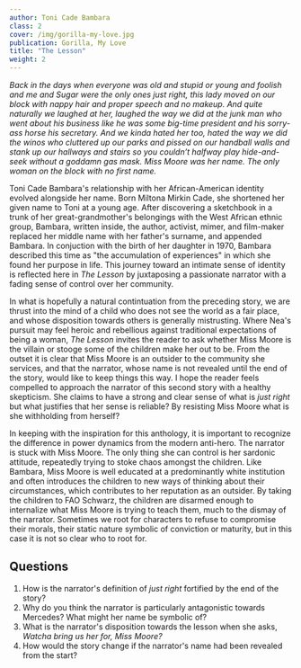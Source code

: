 ```yaml
---
author: Toni Cade Bambara
class: 2
cover: /img/gorilla-my-love.jpg
publication: Gorilla, My Love
title: "The Lesson"
weight: 2
---
```

*Back in the days when everyone was old and stupid or young and foolish and me and Sugar were the only ones just right, this lady moved on our block with nappy hair and proper speech and no makeup. And quite naturally we laughed at her, laughed the way we did at the junk man who went about his business like he was some big-time president and his sorry-ass horse his secretary. And we kinda hated her too, hated the way we did the winos who cluttered up our parks and pissed on our handball walls and stank up our hallways and stairs so you couldn’t halfway play hide-and-seek without a goddamn gas mask. Miss Moore was her name. The only woman on the block with no first name.*

Toni Cade Bambara's relationship with her African-American identity evolved alongside her name. Born Miltona Mirkin Cade, she shortened her given name to Toni at a young age. After discovering a sketchbook in a trunk of her great-grandmother's belongings with the West African ethnic group, Bambara, written inside, the author, activist, mimer, and film-maker replaced her middle name with her father's surname, and appended Bambara. In conjuction with the birth of her daughter in 1970, Bambara described this time as "the accumulation of experiences" in which she found her purpose in life. This journey toward an intimate sense of identity is reflected here in *The Lesson* by juxtaposing a passionate narrator with a fading sense of control over her community. 

In what is hopefully a natural contintuation from the preceding story, we are thrust into the mind of a child who does not see the world as a fair place, and whose disposition towards others is generally mistrusting. Where Nea's pursuit may feel heroic and rebellious against traditional expectations of being a woman, *The Lesson* invites the reader to ask whether Miss Moore is the villain or stooge some of the children make her out to be. From the outset it is clear that Miss Moore is an outsider to the community she services, and that the narrator, whose name is not revealed until the end of the story, would like to keep things this way. I hope the reader feels compelled to approach the narrator of this second story with a healthy skepticism. She claims to have a strong and clear sense of what is *just right* but what justifies that her sense is reliable? By resisting Miss Moore what is she withholding from herself?

In keeping with the inspiration for this anthology, it is important to recognize the difference in power dynamics from the modern anti-hero. The narrator is stuck with Miss Moore. The only thing she can control is her sardonic attitude, repeatedly trying to stoke chaos amongst the children. Like Bambara, Miss Moore is well educated at a predominantly white institution and often introduces the children to new ways of thinking about their circumstances, which contributes to her reputation as an outsider. By taking the children to FAO Schwarz, the children are disarmed enough to internalize what Miss Moore is trying to teach them, much to the dismay of the narrator. Sometimes we root for characters to refuse to compromise their morals, their static nature symbolic of conviction or maturity, but in this case it is not so clear who to root for. 

## Questions

1. How is the narrator's definition of *just right* fortified by the end of the story?
2. Why do you think the narrator is particularly antagonistic towards Mercedes? What might her name be symbolic of? 
3. What is the narrator's disposition towards the lesson when she asks, *Watcha bring us her for, Miss Moore?*
4. How would the story change if the narrator's name had been revealed from the start?